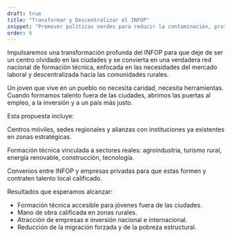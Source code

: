 ```yaml
---
draft: true
title: "Transformar y Descentralizar el INFOP"
snippet: "Promover políticas verdes para reducir la contaminación, proteger el medio ambiente y construir una Honduras más limpia, sana y digna."
order: 6
---
```


Impulsaremos una transformación profunda del INFOP para que deje de ser un centro olvidado en las ciudades y se convierta en una verdadera red nacional de formación técnica, enfocada en las necesidades del mercado laboral y descentralizada hacia las comunidades rurales.

Un joven que vive en un pueblo no necesita caridad, necesita herramientas.
Cuando formamos talento fuera de las ciudades, abrimos las puertas al empleo, a la inversión y a un país más justo.

Esta propuesta incluye:

Centros móviles, sedes regionales y alianzas con instituciones ya existentes en zonas estratégicas.

Formación técnica vinculada a sectores reales: agroindustria, turismo rural, energía renovable, construcción, tecnología.

Convenios entre INFOP y empresas privadas para que estas formen y contraten talento local calificado.

Resultados que esperamos alcanzar:

- Formación técnica accesible para jóvenes fuera de las ciudades.
- Mano de obra calificada en zonas rurales.
- Atracción de empresas e inversión nacional e internacional.
- Reducción de la migración forzada y de la pobreza estructural.
